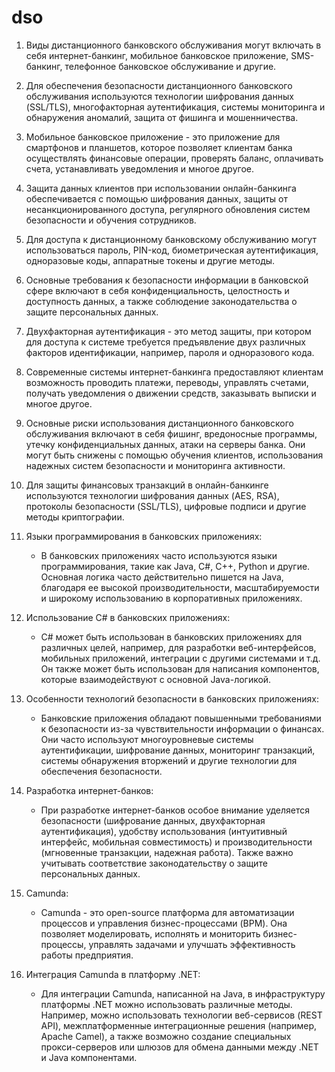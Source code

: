 # dso

1. Виды дистанционного банковского обслуживания могут включать в себя интернет-банкинг, мобильное банковское приложение, SMS-банкинг, телефонное банковское обслуживание и другие.
2. Для обеспечения безопасности дистанционного банковского обслуживания используются технологии шифрования данных (SSL/TLS), многофакторная аутентификация, системы мониторинга и обнаружения аномалий, защита от фишинга и мошенничества.
3. Мобильное банковское приложение - это приложение для смартфонов и планшетов, которое позволяет клиентам банка осуществлять финансовые операции, проверять баланс, оплачивать счета, устанавливать уведомления и многое другое.
4. Защита данных клиентов при использовании онлайн-банкинга обеспечивается с помощью шифрования данных, защиты от несанкционированного доступа, регулярного обновления систем безопасности и обучения сотрудников.
5. Для доступа к дистанционному банковскому обслуживанию могут использоваться пароль, PIN-код, биометрическая аутентификация, одноразовые коды, аппаратные токены и другие методы.
6. Основные требования к безопасности информации в банковской сфере включают в себя конфиденциальность, целостность и доступность данных, а также соблюдение законодательства о защите персональных данных.
7. Двухфакторная аутентификация - это метод защиты, при котором для доступа к системе требуется предъявление двух различных факторов идентификации, например, пароля и одноразового кода.
8. Современные системы интернет-банкинга предоставляют клиентам возможность проводить платежи, переводы, управлять счетами, получать уведомления о движении средств, заказывать выписки и многое другое.
9. Основные риски использования дистанционного банковского обслуживания включают в себя фишинг, вредоносные программы, утечку конфиденциальных данных, атаки на серверы банка. Они могут быть снижены с помощью обучения клиентов, использования надежных систем безопасности и мониторинга активности.
10. Для защиты финансовых транзакций в онлайн-банкинге используются технологии шифрования данных (AES, RSA), протоколы безопасности (SSL/TLS), цифровые подписи и другие методы криптографии.

1. Языки программирования в банковских приложениях:
   - В банковских приложениях часто используются языки программирования, такие как Java, C#, C++, Python и другие. Основная логика часто действительно пишется на Java, благодаря ее высокой производительности, масштабируемости и широкому использованию в корпоративных приложениях.

2. Использование C# в банковских приложениях:
   - C# может быть использован в банковских приложениях для различных целей, например, для разработки веб-интерфейсов, мобильных приложений, интеграции с другими системами и т.д. Он также может быть использован для написания компонентов, которые взаимодействуют с основной Java-логикой.

3. Особенности технологий безопасности в банковских приложениях:
   - Банковские приложения обладают повышенными требованиями к безопасности из-за чувствительности информации о финансах. Они часто используют многоуровневые системы аутентификации, шифрование данных, мониторинг транзакций, системы обнаружения вторжений и другие технологии для обеспечения безопасности.

4. Разработка интернет-банков:
   - При разработке интернет-банков особое внимание уделяется безопасности (шифрование данных, двухфакторная аутентификация), удобству использования (интуитивный интерфейс, мобильная совместимость) и производительности (мгновенные транзакции, надежная работа). Также важно учитывать соответствие законодательству о защите персональных данных.

5. Camunda:
   - Camunda - это open-source платформа для автоматизации процессов и управления бизнес-процессами (BPM). Она позволяет моделировать, исполнять и мониторить бизнес-процессы, управлять задачами и улучшать эффективность работы предприятия.

6. Интеграция Camunda в платформу .NET:
   - Для интеграции Camunda, написанной на Java, в инфраструктуру платформы .NET можно использовать различные методы. Например, можно использовать технологии веб-сервисов (REST API), межплатформенные интеграционные решения (например, Apache Camel), а также возможно создание специальных прокси-серверов или шлюзов для обмена данными между .NET и Java компонентами.
